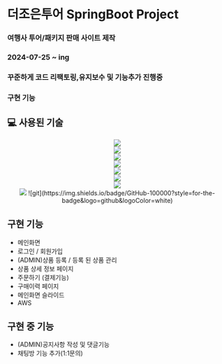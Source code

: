 # 더조은투어 SpringBoot Project
### 여행사 투어/패키지 판매 사이트 제작
### 2024-07-25 ~ ing 
### 꾸준하게 코드 리팩토링,유지보수 및 기능추가 진행중
### 구현 기능

## 💻 사용된 기술
<div align=center>
<img src="https://img.shields.io/badge/springboot-6DB33F?style=for-the-badge&logo=springboot&logoColor=white">
  <br>
<img src="https://img.shields.io/badge/Spring Security-6DB33F?style=for-the-badge&logo=Spring Security&logoColor=white">
  <br>
<img src="https://img.shields.io/badge/Hibernate-59666C?style=for-the-badge&logo=Hibernate&logoColor=white">
  <br>
<img src="https://img.shields.io/badge/MySQL-4479A1?style=for-the-badge&logo=MySQL&logoColor=white">
  <br>
<img src="https://img.shields.io/badge/JavaScript-F7DF1E?style=for-the-badge&logo=JavaScript&logoColor=white">
  <br>
<img src="https://img.shields.io/badge/Thymeleaf-005F0F?style=for-the-badge&logo=Thymeleaf&logoColor=white">
  <br>
<img src="https://img.shields.io/badge/HTML5-E34F26?style=for-the-badge&logo=HTML5&logoColor=white">
  <br>
<img src="https://img.shields.io/badge/CSS3-1572B6?style=for-the-badge&logo=CSS3&logoColor=white">
 ![git](https://img.shields.io/badge/GitHub-100000?style=for-the-badge&logo=github&logoColor=white)
</div>
<h2>구현 기능</h2>
<ul>
  <li>메인화면</li>
  <li>로그인 / 회원가입</li>
  <li>(ADMIN)상품 등록 / 등록 된 상품 관리</li>
  <li>상품 상세 정보 페이지</li>
  <li>주문하기 (결제기능)</li>
  <li>구매이력 페이지</li>
  <li>메인화면 슬라이드</li>
  <li>AWS</li>
</ul>
<h2>구현 중 기능</h2>
<ul>
<li>(ADMIN)공지사항 작성 및 댓글기능</li>  
<li>채팅방 기능 추가(1:1문의)</li>
</ul>
